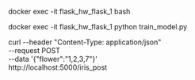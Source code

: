 docker exec -it flask_hw_flask_1 bash

docker exec -it flask_hw_flask_1 python train_model.py


curl --header "Content-Type: application/json" \
  --request POST \
  --data '{"flower":"1,2,3,7"}' \
  http://localhost:5000/iris_post

